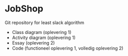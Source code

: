# JobShop
Git repository for least slack algorithm

 - Class diagram (oplevering 1)
 - Activity diagram (oplevering 1)
 - Essay (oplevering 2)
 - Code (functioneel oplevering 1, volledig oplevering 2)
